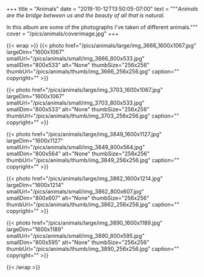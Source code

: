 +++
title = "Animals"
date = "2019-10-12T13:50:05-07:00"
text = """_Animals are the bridge between us and the beauty of all that is natural._ 

 In this album are some of the photographs I've taken of different animals."""
cover = "/pics/animals/coverimage.jpg"
+++

{{< wrap >}}
{{< photo href="/pics/animals/large/img_3666_1600x1067.jpg" largeDim="1600x1067" smallUrl="/pics/animals/small/img_3666_800x533.jpg" smallDim="800x533" alt="None" thumbSize="256x256" thumbUrl="/pics/animals/thumb/img_3666_256x256.jpg" caption="" copyright="" >}}

{{< photo href="/pics/animals/large/img_3703_1600x1067.jpg" largeDim="1600x1067" smallUrl="/pics/animals/small/img_3703_800x533.jpg" smallDim="800x533" alt="None" thumbSize="256x256" thumbUrl="/pics/animals/thumb/img_3703_256x256.jpg" caption="" copyright="" >}}

{{< photo href="/pics/animals/large/img_3849_1600x1127.jpg" largeDim="1600x1127" smallUrl="/pics/animals/small/img_3849_800x564.jpg" smallDim="800x564" alt="None" thumbSize="256x256" thumbUrl="/pics/animals/thumb/img_3849_256x256.jpg" caption="" copyright="" >}}

{{< photo href="/pics/animals/large/img_3862_1600x1214.jpg" largeDim="1600x1214" smallUrl="/pics/animals/small/img_3862_800x607.jpg" smallDim="800x607" alt="None" thumbSize="256x256" thumbUrl="/pics/animals/thumb/img_3862_256x256.jpg" caption="" copyright="" >}}

{{< photo href="/pics/animals/large/img_3890_1600x1189.jpg" largeDim="1600x1189" smallUrl="/pics/animals/small/img_3890_800x595.jpg" smallDim="800x595" alt="None" thumbSize="256x256" thumbUrl="/pics/animals/thumb/img_3890_256x256.jpg" caption="" copyright="" >}}

{{< /wrap >}}